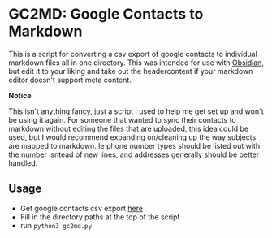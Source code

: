 # GC2MD: Google Contacts to Markdown


This is a script for converting a csv export of google contacts to individual markdown files all in one directory.
This was intended for use with [Obsidian](https://obsidian.md/), but edit it to your liking and take out the headercontent if your markdown editor doesn't support meta content.


**Notice**

This isn't anything fancy, just a script I used to help me get set up and won't be using it again. For someone that wanted to sync their contacts to markdown without editing the files that are uploaded, this idea could be used, but I would recommend expanding on/cleaning up the way subjects are mapped to markdown. Ie phone number types should be listed out with the number isntead of new lines, and addresses generally should be better handled.


## Usage

- Get google contacts csv export [here](https://contacts.google.com/)
- Fill in the directory paths at the top of the script
- run `python3 gc2md.py`



